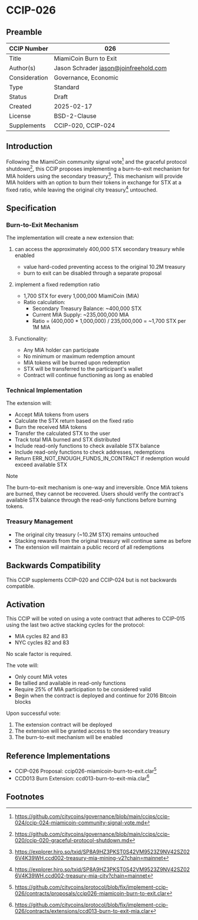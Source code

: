 # CCIP-026

## Preamble

| CCIP Number   | 026                                   |
| ------------- | ------------------------------------- |
| Title         | MiamiCoin Burn to Exit                |
| Author(s)     | Jason Schrader jason@joinfreehold.com |
| Consideration | Governance, Economic                  |
| Type          | Standard                              |
| Status        | Draft                                 |
| Created       | 2025-02-17                            |
| License       | BSD-2-Clause                          |
| Supplements   | CCIP-020, CCIP-024                    |

## Introduction

Following the MiamiCoin community signal vote[^1] and the graceful protocol shutdown[^2], this CCIP proposes implementing a burn-to-exit mechanism for MIA holders using the secondary treasury[^3]. This mechanism will provide MIA holders with an option to burn their tokens in exchange for STX at a fixed ratio, while leaving the original city treasury[^4] untouched.

## Specification

### Burn-to-Exit Mechanism

The implementation will create a new extension that:

1. can access the approximately 400,000 STX secondary treasury while enabled

   - value hard-coded preventing access to the original 10.2M treasury
   - burn to exit can be disabled through a separate proposal

2. implement a fixed redemption ratio

   - 1,700 STX for every 1,000,000 MiamiCoin (MIA)
   - Ratio calculation:
     - Secondary Treasury Balance: ~400,000 STX
     - Current MIA Supply: ~235,000,000 MIA
     - Ratio = (400,000 * 1,000,000) / 235,000,000 = ~1,700 STX per 1M MIA

3. Functionality:

   - Any MIA holder can participate
   - No minimum or maximum redemption amount
   - MIA tokens will be burned upon redemption
   - STX will be transferred to the participant's wallet
   - Contract will continue functioning as long as enabled

### Technical Implementation

The extension will:

- Accept MIA tokens from users
- Calculate the STX return based on the fixed ratio
- Burn the received MIA tokens
- Transfer the calculated STX to the user
- Track total MIA burned and STX distributed
- Include read-only functions to check available STX balance
- Include read-only functions to check addresses, redemptions
- Return ERR_NOT_ENOUGH_FUNDS_IN_CONTRACT if redemption would exceed available STX

> [!NOTE]
> The burn-to-exit mechanism is one-way and irreversible. Once MIA tokens are burned, they cannot be recovered. Users should verify the contract's available STX balance through the read-only functions before burning tokens.

### Treasury Management

- The original city treasury (~10.2M STX) remains untouched
- Stacking rewards from the original treasury will continue same as before
- The extension will maintain a public record of all redemptions

## Backwards Compatibility

This CCIP supplements CCIP-020 and CCIP-024 but is not backwards compatible.

## Activation

This CCIP will be voted on using a vote contract that adheres to CCIP-015 using the last two active stacking cycles for the protocol:

- MIA cycles 82 and 83
- NYC cycles 82 and 83

No scale factor is required.

The vote will:
- Only count MIA votes
- Be tallied and available in read-only functions
- Require 25% of MIA participation to be considered valid
- Begin when the contract is deployed and continue for 2016 Bitcoin blocks

Upon successful vote:
1. The extension contract will be deployed
2. The extension will be granted access to the secondary treasury
3. The burn-to-exit mechanism will be enabled

## Reference Implementations

- CCIP-026 Proposal: ccip026-miamicoin-burn-to-exit.clar[^5]
- CCD013 Burn Extension: ccd013-burn-to-exit-mia.clar[^6]

## Footnotes

[^1]: https://github.com/citycoins/governance/blob/main/ccips/ccip-024/ccip-024-miamicoin-community-signal-vote.md
[^2]: https://github.com/citycoins/governance/blob/main/ccips/ccip-020/ccip-020-graceful-protocol-shutdown.md
[^3]: https://explorer.hiro.so/txid/SP8A9HZ3PKST0S42VM9523Z9NV42SZ026V4K39WH.ccd002-treasury-mia-mining-v2?chain=mainnet
[^4]: https://explorer.hiro.so/txid/SP8A9HZ3PKST0S42VM9523Z9NV42SZ026V4K39WH.ccd002-treasury-mia-city?chain=mainnet
[^5]: https://github.com/citycoins/protocol/blob/fix/implement-ccip-026/contracts/proposals/ccip026-miamicoin-burn-to-exit.clar
[^6]: https://github.com/citycoins/protocol/blob/fix/implement-ccip-026/contracts/extensions/ccd013-burn-to-exit-mia.clar
